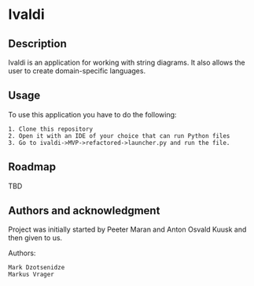 # Ivaldi


## Description
Ivaldi is an application for working with string diagrams. It also allows the user to create domain-specific languages.

## Usage
To use this application you have to do the following:
    
    1. Clone this repository
    2. Open it with an IDE of your choice that can run Python files
    3. Go to ivaldi->MVP->refactored->launcher.py and run the file.

## Roadmap
TBD

## Authors and acknowledgment
Project was initially started by Peeter Maran and Anton Osvald Kuusk and then given to us.

Authors:
    
    Mark Dzotsenidze
    Markus Vrager

